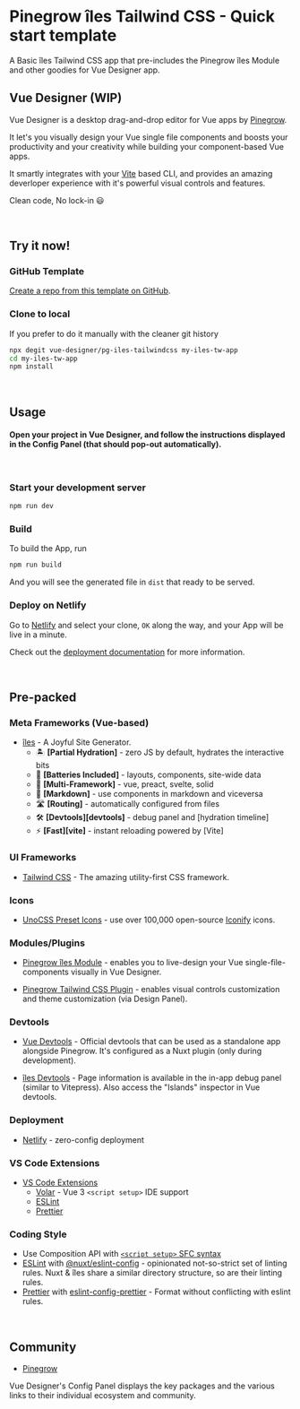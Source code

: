 # Pinegrow îles Tailwind CSS - Quick start template

A Basic îles Tailwind CSS app that pre-includes the Pinegrow îles Module and other goodies for Vue Designer app.

## Vue Designer (WIP)

Vue Designer is a desktop drag-and-drop editor for Vue apps by [Pinegrow](https://pinegrow.com).

It let's you visually design your Vue single file components and boosts your productivity and your creativity while building your component-based Vue apps.

It smartly integrates with your [Vite](https://vitejs.dev/) based CLI, and provides an amazing deverloper experience with it's powerful visual controls and features.

Clean code, No lock-in 😃

<br>

## Try it now!

### GitHub Template

[Create a repo from this template on GitHub](https://github.com/vue-designer/pg-iles-tailwindcss).

### Clone to local

If you prefer to do it manually with the cleaner git history

```bash
npx degit vue-designer/pg-iles-tailwindcss my-iles-tw-app
cd my-iles-tw-app
npm install
```

<br>

## Usage

#### Open your project in Vue Designer, and follow the instructions displayed in the Config Panel (that should pop-out automatically).

<br>

### Start your development server

```bash
npm run dev
```

### Build

To build the App, run

```bash
npm run build
```

And you will see the generated file in `dist` that ready to be served.

### Deploy on Netlify

Go to [Netlify](https://app.netlify.com/start) and select your clone, `OK` along the way, and your App will be live in a minute.

Check out the [deployment documentation](https://iles.pages.dev/guide/deployment) for more information.

<br>

## Pre-packed

### Meta Frameworks (Vue-based)

- [îles](https://iles.pages.dev/) - A Joyful Site Generator.
  - 🏝 **[Partial Hydration]** - zero JS by default, hydrates the interactive bits
  - 🔌 **[Batteries Included]** - layouts, components, site-wide data
  - 🧱 **[Multi-Framework]** - vue, preact, svelte, solid
  - 📖 **[Markdown]** - use components in markdown and viceversa
  - 🛣 **[Routing]** - automatically configured from files
  - 🛠 **[Devtools][devtools]** - debug panel and [hydration timeline]
  - ⚡️ **[Fast][vite]** - instant reloading powered by [Vite]

### UI Frameworks

- [Tailwind CSS](https://tailwindcss.com/docs/guides/vite#vue) - The amazing utility-first CSS framework.

### Icons

- [UnoCSS Preset Icons](https://github.com/unocss/unocss/tree/main/packages/preset-icons/) - use over 100,000 open-source [Iconify](https://iconify.design/) icons.

### Modules/Plugins

- [Pinegrow îles Module](https://www.npmjs.com/package/@pinegrow/iles-module) - enables you to live-design your Vue single-file-components visually in Vue Designer.

- [Pinegrow Tailwind CSS Plugin](https://www.npmjs.com/package/@pinegrow/tailwindcss-plugin) - enables visual controls customization and theme customization (via Design Panel).

### Devtools

- [Vue Devtools](https://devtools.vuejs.org/guide/installation.html#standalone) - Official devtools that can be used as a standalone app alongside Pinegrow. It's configured as a Nuxt plugin (only during development).

- [îles Devtools](https://iles.pages.dev/guide/development#devtools) - Page information is available in the in-app debug panel (similar to Vitepress). Also access the "Islands" inspector in Vue devtools.

### Deployment

- [Netlify](https://www.netlify.com/) - zero-config deployment

### VS Code Extensions

- [VS Code Extensions](./.vscode/extensions.json)
  - [Volar](https://marketplace.visualstudio.com/items?itemName=Vue.volar) - Vue 3 `<script setup>` IDE support
  - [ESLint](https://marketplace.visualstudio.com/items?itemName=dbaeumer.vscode-eslint)
  - [Prettier](https://marketplace.visualstudio.com/items?itemName=esbenp.prettier-vscode)

### Coding Style

- Use Composition API with [`<script setup>` SFC syntax](https://vuejs.org/guide/scaling-up/sfc.html)
- [ESLint](https://eslint.org) with [@nuxt/eslint-config](https://github.com/nuxt/eslint-config) - opinionated not-so-strict set of linting rules. Nuxt & îles share a similar directory structure, so are their linting rules.
- [Prettier](https://prettier.io) with [eslint-config-prettier](https://github.com/prettier/eslint-config-prettier) - Format without conflicting with eslint rules.

<br>

## Community

- [Pinegrow](https://forum.pinegrow.com/)

Vue Designer's Config Panel displays the key packages and the various links to their individual ecosystem and community.

